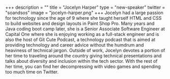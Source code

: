 +++
description = ""
title = "Jocelyn Harper"
type = "new-speaker"
twitter = "soandsos"
image = "jocelyn-harper.png"
+++
Jocelyn had a large passion for technology since the age of 9 where she taught herself HTML and CSS to build websites and design layouts in Paint Shop Pro. Many years and Java coding boot camp later, she is a Senior Associate Software Engineer at Capital One where she is enjoying working as a full-stack engineer and is also the host of Git Cute Podcast, a technology podcast that is aimed at providing technology and career advice without the humdrum and heaviness of technical jargon. Outside of work, Jocelyn devotes a portion of her time to traveling around the country giving technical presentations and talks about diversity and inclusion within the tech sector. With the rest of her time, you can find her decompressing with video games and spending too much time on Twitter.